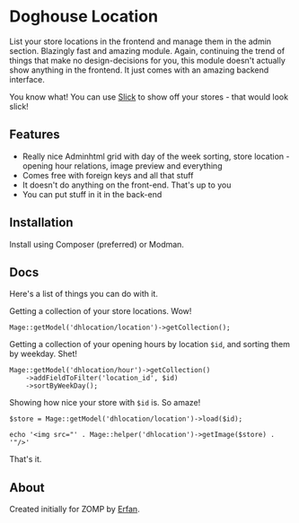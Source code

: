Doghouse Location
=================

List your store locations in the frontend and manage them in the admin section. Blazingly fast and amazing module. Again, continuing the trend of things that make no design-decisions for you, this module doesn't actually show anything in the frontend. It just comes with an amazing backend interface.

You know what! You can use [Slick](http://kenwheeler.github.io/slick/) to show off your stores - that would look slick!

## Features

- Really nice Adminhtml grid with day of the week sorting, store location - opening hour relations, image preview and everything
- Comes free with foreign keys and all that stuff
- It doesn't do anything on the front-end. That's up to you
- You can put stuff in it in the back-end

## Installation

Install using Composer (preferred) or Modman.

## Docs

Here's a list of things you can do with it.

Getting a collection of your store locations. Wow!

`Mage::getModel('dhlocation/location')->getCollection();`

Getting a collection of your opening hours by location `$id`, and sorting them by weekday. Shet!

	Mage::getModel('dhlocation/hour')->getCollection()
		->addFieldToFilter('location_id', $id)
		->sortByWeekDay();

Showing how nice your store with `$id` is. So amaze!

	$store = Mage::getModel('dhlocation/location')->load($id);

	echo '<img src="' . Mage::helper('dhlocation')->getImage($store) . '"/>'

That's it.

## About

Created initially for ZOMP by [Erfan](mailto:erfan@dhmedia.com.au).